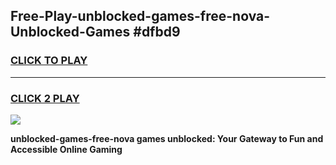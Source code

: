 
## Free-Play-unblocked-games-free-nova-Unblocked-Games #dfbd9
<h3>
<a href="https://news.freeplayer.one?title=unblocked-games-free-nova&ref=8M">CLICK TO PLAY</a></h3>
<hr>

<h3>
<a href="https://news.freeplayer.one?title=unblocked-games-free-nova&ref=8M">CLICK 2 PLAY</a>
  
</h3>

<a href="https://news.freeplayer.one?title=unblocked-games-free-nova&ref=8M"><img src="https://clearcache.store/games.png"></a>


**unblocked-games-free-nova games unblocked: Your Gateway to Fun and Accessible Online Gaming**

